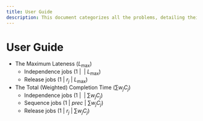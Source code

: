 ```yaml
---
title: User Guide
description: This document categorizes all the problems, detailing their foundational concepts, relevant materials, and solutions
---
```

# User Guide
- The Maximum Lateness $\big(L_{\max}\big)$
    - Independence jobs $\big(1 \: | \:  \: | \: L_{\max}\big)$
    - Release jobs $\big(1 \: | \: r_j \: | \: L_{\max}\big)$
- The Total (Weighted) Completion Time $\big(\sum w_j C_j\big)$
    - Independence jobs $\big(1 \: | \:  \: | \: \sum w_j C_j\big)$
    - Sequence jobs $\big(1 \: | \: prec \: | \: \sum w_j C_j\big)$
    - Release jobs $\big(1 \: | \: r_j \: | \: \sum w_j C_j\big)$